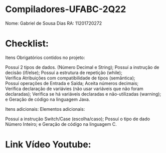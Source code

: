 # Compiladores-UFABC-2Q22

Nome: Gabriel de Sousa Dias
RA: 11201720272

# Checklist:

Itens Obrigatórios contidos no projeto:

Possuí 2 tipos de dados. (Número Decimal e String);	
Possuí a instrução de decisão (if/else);
Possuí a estrutura de repetição (while);	
Verifica Atribuições com compatibilidade de tipos (semântica); 	
Possuí operações de Entrada e Saída;
Aceita números decimais; 	
Verifica declaração de variávies (não usar variáveis que não foram declaradas);	
Verifica se há variáveis declaradas e não-utilizadas (warning);	e
Geração de código na linguagem Java.

Itens adicionais:
Elementos adicionais:

Possuí a instrução Switch/Case (escolha/caso);
Possuí o tipo de dado Número Inteiro; e
Geração de código na linguagem C.

# Link Vídeo Youtube:


